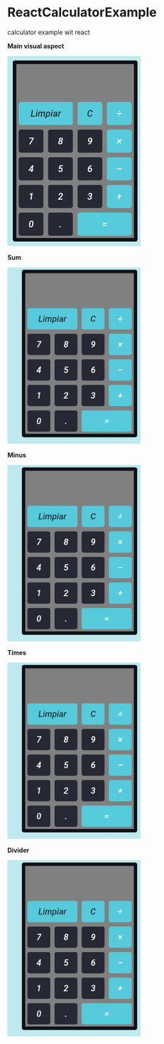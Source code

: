 # ReactCalculatorExample
calculator example wit react

**Main visual aspect**

<img src="./images/general_image.png" width="300" >



**Sum**

<img src="./images/suma.gif" width="300" >



**Minus**

<img src="./images/resta.gif" width="300" >




**Times**

<img src="./images/multi.gif" width="300" >




**Divider**

<img src="./images/divi.gif" width="300" >
